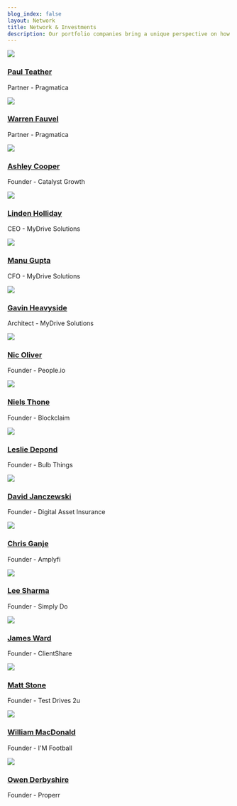 ```yaml
---
blog_index: false
layout: Network
title: Network & Investments
description: Our portfolio companies bring a unique perspective on how traditional markets are changing and what bricks and mortar businesses can do to leverage their brand and reach to deliver digital P&L through partnerships with our ecosystem companies.
---
```

<section class="md:m-8 md:p-8 flex flex-wrap mx-auto">
  <!--Start of a Profile-->
  <div class="block text-center w-64 md:mx-4 p-4 m-2">
<img src="/network/Paul Teather.png" class="rounded-full">
<h3><a href="" class="text-blue-darker font-serif font-semibold text-2xl leading-tight no-underline hover:underline">
Paul Teather</a></h3>
<p class="text-blue-light text-xl font-normal italic">Partner - Pragmatica</p>
  </div>
  <!--/End of a Profile-->
  <!--Start of a Profile-->
  <div class="block text-center w-64 md:mx-4 p-4 m-2">
<img src="/network/Warren Fauvel.png" class="rounded-full">
<h3><a href="" class="text-blue-darker font-serif font-semibold text-2xl leading-tight no-underline hover:underline">
Warren Fauvel</a></h3>
<p class="text-blue-light text-xl font-normal italic">Partner - Pragmatica</p>
  </div>
  <!--/End of a Profile-->
  <!--Start of a Profile-->
  <div class="block text-center w-64 md:mx-4 p-4 m-2">
<img src="/network/Ashley Cooper.png" class="rounded-full">
<h3><a href="" class="text-blue-darker font-serif font-semibold text-2xl leading-tight no-underline hover:underline">
Ashley Cooper</a></h3>
<p class="text-blue-light text-xl font-normal italic">Founder - Catalyst Growth</p>
  </div>
  <!--/End of a Profile-->
  <!--Start of a Profile-->
  <div class="block text-center w-64 md:mx-4 p-4 m-2">
<img src="/network/Linden Holliday.png" class="rounded-full">
<h3><a href="" class="text-blue-darker font-serif font-semibold text-2xl leading-tight no-underline hover:underline">
Linden Holliday</a></h3>
<p class="text-blue-light text-xl font-normal italic">CEO - MyDrive Solutions</p>
  </div>
  <!--/End of a Profile-->
  <!--Start of a Profile-->
  <div class="block text-center w-64 md:mx-4 p-4 m-2">
<img src="/network/Manu Gupta.png" class="rounded-full">
<h3><a href="" class="text-blue-darker font-serif font-semibold text-2xl leading-tight no-underline hover:underline">
Manu Gupta</a></h3>
<p class="text-blue-light text-xl font-normal italic">CFO - MyDrive Solutions</p>
  </div>
  <!--/End of a Profile-->
  <!--Start of a Profile-->
  <div class="block text-center w-64 md:mx-4 p-4 m-2">
<img src="/network/Gavin Heavyside.png" class="rounded-full">
<h3><a href="" class="text-blue-darker font-serif font-semibold text-2xl leading-tight no-underline hover:underline">
Gavin Heavyside</a></h3>
<p class="text-blue-light text-xl font-normal italic">Architect - MyDrive Solutions</p>
  </div>
  <!--/End of a Profile-->
  <!--Start of a Profile-->
  <div class="block text-center w-64 md:mx-4 p-4 m-2">
<img src="/network/Nic Oliver.png" class="rounded-full">
<h3><a href="" class="text-blue-darker font-serif font-semibold text-2xl leading-tight no-underline hover:underline">
Nic Oliver</a></h3>
<p class="text-blue-light text-xl font-normal italic">Founder - People.io</p>
  </div>
  <!--/End of a Profile-->
  <!--Start of a Profile-->
  <div class="block text-center w-64 md:mx-4 p-4 m-2">
<img src="/network/Neils Thone.png" class="rounded-full">
<h3><a href="" class="text-blue-darker font-serif font-semibold text-2xl leading-tight no-underline hover:underline">
Niels Thone</a></h3>
<p class="text-blue-light text-xl font-normal italic">Founder - Blockclaim</p>
  </div>
  <!--/End of a Profile-->
  <!--Start of a Profile-->
  <div class="block text-center w-64 md:mx-4 p-4 m-2">
<img src="/network/Leslie Depond.png" class="rounded-full">
<h3><a href="" class="text-blue-darker font-serif font-semibold text-2xl leading-tight no-underline hover:underline">
Leslie Depond</a></h3>
<p class="text-blue-light text-xl font-normal italic">Founder - Bulb Things</p>
  </div>
  <!--/End of a Profile-->
  <!--Start of a Profile-->
  <div class="block text-center w-64 md:mx-4 p-4 m-2">
<img src="/network/David Janczewski.png" class="rounded-full">
<h3><a href="" class="text-blue-darker font-serif font-semibold text-2xl leading-tight no-underline hover:underline">
David Janczewski</a></h3>
<p class="text-blue-light text-xl font-normal italic">Founder - Digital Asset Insurance</p>
  </div>
  <!--/End of a Profile-->
  <!--Start of a Profile-->
  <div class="block text-center w-64 md:mx-4 p-4 m-2">
<img src="/network/Chris Ganje.png" class="rounded-full">
<h3><a href="" class="text-blue-darker font-serif font-semibold text-2xl leading-tight no-underline hover:underline">
Chris Ganje</a></h3>
<p class="text-blue-light text-xl font-normal italic">Founder - Amplyfi</p>
  </div>
  <!--/End of a Profile-->
  <!--Start of a Profile-->
  <div class="block text-center w-64 md:mx-4 p-4 m-2">
<img src="/network/Lee Sharma.png" class="rounded-full">
<h3><a href="" class="text-blue-darker font-serif font-semibold text-2xl leading-tight no-underline hover:underline">
Lee Sharma</a></h3>
<p class="text-blue-light text-xl font-normal italic">Founder - Simply Do</p>
  </div>
  <!--/End of a Profile-->
  <!--Start of a Profile-->
  <div class="block text-center w-64 md:mx-4 p-4 m-2">
<img src="/network/James Ward.png" class="rounded-full">
<h3><a href="" class="text-blue-darker font-serif font-semibold text-2xl leading-tight no-underline hover:underline">
James Ward</a></h3>
<p class="text-blue-light text-xl font-normal italic">Founder - ClientShare</p>
  </div>
  <!--/End of a Profile-->
  <!--Start of a Profile-->
  <div class="block text-center w-64 md:mx-4 p-4 m-2">
<img src="/network/Matt Stone.png" class="rounded-full">
<h3><a href="" class="text-blue-darker font-serif font-semibold text-2xl leading-tight no-underline hover:underline">
Matt Stone</a></h3>
<p class="text-blue-light text-xl font-normal italic">Founder - Test Drives 2u</p>
  </div>
  <!--/End of a Profile-->
  <!--Start of a Profile-->
  <div class="block text-center w-64 md:mx-4 p-4 m-2">
<img src="/network/William McDonald.png" class="rounded-full">
<h3><a href="" class="text-blue-darker font-serif font-semibold text-2xl leading-tight no-underline hover:underline">
William MacDonald</a></h3>
<p class="text-blue-light text-xl font-normal italic">Founder - I'M Football</p>
  </div>
  <!--/End of a Profile-->
  <!--Start of a Profile-->
  <div class="block text-center w-64 md:mx-4 p-4 m-2">
<img src="/network/Owen Derbyshire.png" class="rounded-full">
<h3><a href="" class="text-blue-darker font-serif font-semibold text-2xl leading-tight no-underline hover:underline">
Owen Derbyshire</a></h3>
<p class="text-blue-light text-xl font-normal italic">Founder - Properr</p>
  </div>
  <!--/End of a Profile-->
</section>